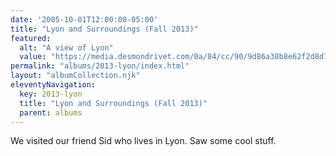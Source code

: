 ```yaml
---
date: '2005-10-01T12:00:00-05:00'
title: "Lyon and Surroundings (Fall 2013)"
featured:
  alt: "A view of Lyon"
  value: "https://media.desmondrivet.com/0a/84/cc/90/9d86a38b8e62f2d8d7b2cea0945edfd41ea49fa9e8b1832e0769f894.jpg"
permalink: "albums/2013-lyon/index.html"
layout: "albumCollection.njk"
eleventyNavigation:
  key: 2013-lyon
  title: "Lyon and Surroundings (Fall 2013)"
  parent: albums
---
```


We visited our friend Sid who lives in Lyon.  Saw some cool stuff.
